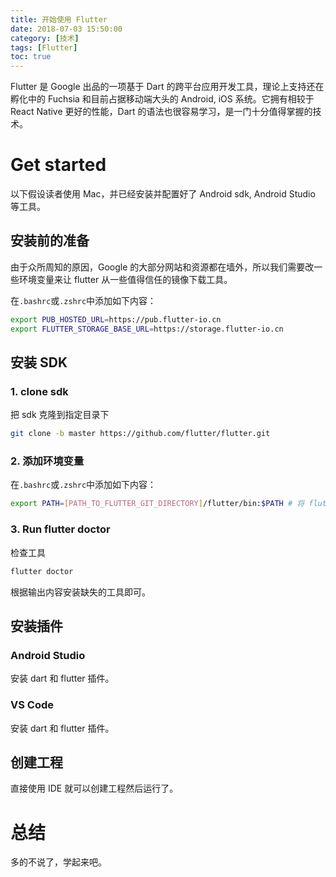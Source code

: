 ```yaml
---
title: 开始使用 Flutter
date: 2018-07-03 15:50:00
category: [技术]
tags: [Flutter]
toc: true
---
```


Flutter 是 Google 出品的一项基于 Dart 的跨平台应用开发工具，理论上支持还在孵化中的 Fuchsia 和目前占据移动端大头的 Android, iOS 系统。它拥有相较于 React Native 更好的性能，Dart 的语法也很容易学习，是一门十分值得掌握的技术。

# Get started

以下假设读者使用 Mac，并已经安装并配置好了 Android sdk, Android Studio 等工具。

## 安装前的准备

由于众所周知的原因，Google 的大部分网站和资源都在墙外，所以我们需要改一些环境变量来让 flutter 从一些值得信任的镜像下载工具。

在`.bashrc`或`.zshrc`中添加如下内容：

```bash
export PUB_HOSTED_URL=https://pub.flutter-io.cn
export FLUTTER_STORAGE_BASE_URL=https://storage.flutter-io.cn
```

## 安装 SDK

### 1. clone sdk

把 sdk 克隆到指定目录下

```bash
git clone -b master https://github.com/flutter/flutter.git
```

### 2. 添加环境变量

在`.bashrc`或`.zshrc`中添加如下内容：

```bash
export PATH=[PATH_TO_FLUTTER_GIT_DIRECTORY]/flutter/bin:$PATH # 将 flutter 加入环境变量
```

### 3. Run flutter doctor

检查工具

```bash
flutter doctor
```

根据输出内容安装缺失的工具即可。

## 安装插件

### Android Studio

安装 dart 和 flutter 插件。

### VS Code

安装 dart 和 flutter 插件。

## 创建工程

直接使用 IDE 就可以创建工程然后运行了。

# 总结

多的不说了，学起来吧。